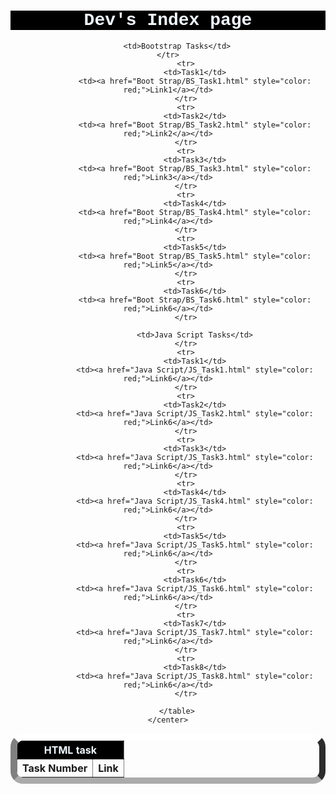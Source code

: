 <html>
<head>
</head>
<body>
    <center>
        <h1 style="background-color: black; color: aliceblue; font-family:'Courier New', Courier, monospace">Dev's Index page</h1>
        <table border="1" style="border-width: 10px; border-radius: 20px; border-block-color: white;">
            <tr>
                <th colspan="2" style="color: aliceblue; background-color: black;"">HTML task</th>
            </tr>
            <tr>
                <th>Task Number</th>
                <th>Link</th>
            </tr>
        </tr>

        <td>Bootstrap Tasks</td>
    </tr>
            <tr>
                <td>Task1</td>
                <td><a href="Boot Strap/BS_Task1.html" style="color: red;">Link1</a></td>
            </tr>
            <tr>
                <td>Task2</td>
                <td><a href="Boot Strap/BS_Task2.html" style="color: red;">Link2</a></td>
            </tr>
            <tr>
                <td>Task3</td>
                <td><a href="Boot Strap/BS_Task3.html" style="color: red;">Link3</a></td>
            </tr>
            <tr>
                <td>Task4</td>
                <td><a href="Boot Strap/BS_Task4.html" style="color: red;">Link4</a></td>
            </tr>
            <tr>
                <td>Task5</td>
                <td><a href="Boot Strap/BS_Task5.html" style="color: red;">Link5</a></td>
            </tr>
            <tr>
                <td>Task6</td>
                <td><a href="Boot Strap/BS_Task6.html" style="color: red;">Link6</a></td>
            </tr>

                <td>Java Script Tasks</td>
            </tr>
            <tr>
                <td>Task1</td>
                <td><a href="Java Script/JS_Task1.html" style="color: red;">Link6</a></td>
            </tr>
            <tr>
                <td>Task2</td>
                <td><a href="Java Script/JS_Task2.html" style="color: red;">Link6</a></td>
            </tr>
            <tr>
                <td>Task3</td>
                <td><a href="Java Script/JS_Task3.html" style="color: red;">Link6</a></td>
            </tr>
            <tr>
                <td>Task4</td>
                <td><a href="Java Script/JS_Task4.html" style="color: red;">Link6</a></td>
            </tr>
            <tr>
                <td>Task5</td>
                <td><a href="Java Script/JS_Task5.html" style="color: red;">Link6</a></td>
            </tr>
            <tr>
                <td>Task6</td>
                <td><a href="Java Script/JS_Task6.html" style="color: red;">Link6</a></td>
            </tr>
            <tr>
                <td>Task7</td>
                <td><a href="Java Script/JS_Task7.html" style="color: red;">Link6</a></td>
            </tr>
            <tr>
                <td>Task8</td>
                <td><a href="Java Script/JS_Task8.html" style="color: red;">Link6</a></td>
            </tr>
           
        </table>
    </center>
</body>
</html>

